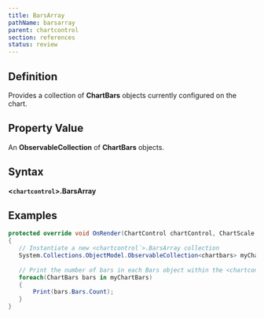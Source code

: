 ```yaml
---
title: BarsArray
pathName: barsarray
parent: chartcontrol
section: references
status: review
---
```


## Definition

Provides a collection of **ChartBars** objects currently configured on the chart.

## Property Value

An **ObservableCollection** of **ChartBars** objects.

## Syntax

**<`chartcontrol`>.BarsArray**

## Examples

```csharp
protected override void OnRender(ChartControl chartControl, ChartScale chartScale)
{
   // Instantiate a new <chartcontrol`>.BarsArray collection
   System.Collections.ObjectModel.ObservableCollection<chartbars> myChartBars = chartControl.BarsArray;
 
   // Print the number of bars in each Bars object within the <chartcontrol`>.BarsArray collection
   foreach(ChartBars bars in myChartBars)
   {
       Print(bars.Bars.Count);
   }
}
```
